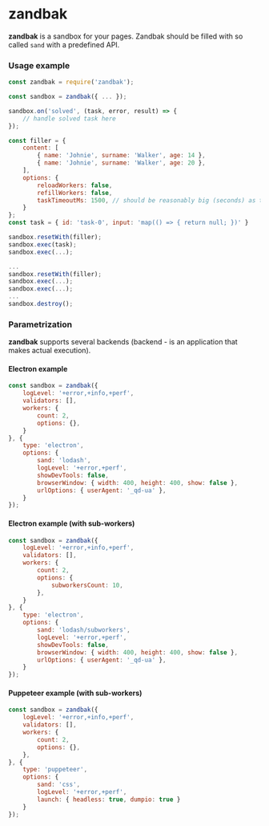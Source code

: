 # zandbak

**zandbak** is a sandbox for your pages. Zandbak should be filled with so called `sand` with a predefined API.

### Usage example
```javascript
const zandbak = require('zandbak');

const sandbox = zandbak({ ... });

sandbox.on('solved', (task, error, result) => {
    // handle solved task here
});

const filler = {
    content: [
        { name: 'Johnie', surname: 'Walker', age: 14 },
        { name: 'Johnie', surname: 'Walker', age: 20 },
    ],
    options: {
        reloadWorkers: false,
        refillWorkers: false,
        taskTimeoutMs: 1500, // should be reasonably big (seconds) as time out forces worker reload (too expensive)
    }
};
const task = { id: 'task-0', input: 'map(() => { return null; })' }

sandbox.resetWith(filler);
sandbox.exec(task);
sandbox.exec(...);

...
sandbox.resetWith(filler);
sandbox.exec(...);
sandbox.exec(...);
...
sandbox.destroy();
```

### Parametrization
**zandbak** supports several backends (backend - is an application that makes actual execution).

#### Electron example
```javascript
const sandbox = zandbak({
    logLevel: '+error,+info,+perf',
    validators: [],
    workers: {
        count: 2,
        options: {},
    }
}, {
    type: 'electron',
    options: {
        sand: 'lodash',
        logLevel: '+error,+perf',
        showDevTools: false,
        browserWindow: { width: 400, height: 400, show: false },
        urlOptions: { userAgent: '_qd-ua' },
    }
});
```

#### Electron example (with sub-workers)
```javascript
const sandbox = zandbak({
    logLevel: '+error,+info,+perf',
    validators: [],
    workers: {
        count: 2,
        options: {
            subworkersCount: 10,
        },
    }
}, {
    type: 'electron',
    options: {
        sand: 'lodash/subworkers',
        logLevel: '+error,+perf',
        showDevTools: false,
        browserWindow: { width: 400, height: 400, show: false },
        urlOptions: { userAgent: '_qd-ua' },
    }
});
```

#### Puppeteer example (with sub-workers)
```javascript
const sandbox = zandbak({
    logLevel: '+error,+info,+perf',
    validators: [],
    workers: {
        count: 2,
        options: {},
    },
}, {
    type: 'puppeteer',
    options: {
        sand: 'css',
        logLevel: '+error,+perf',
        launch: { headless: true, dumpio: true }
    }
});
```
